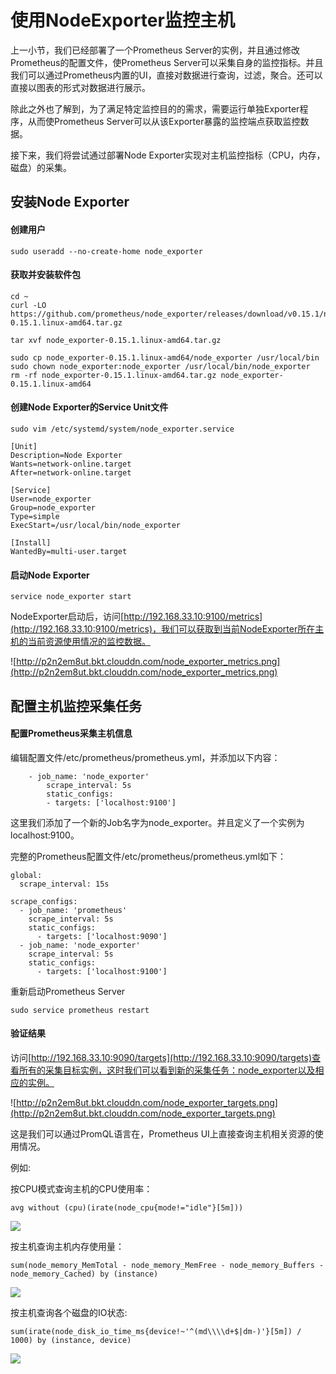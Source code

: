 # 使用NodeExporter监控主机

上一小节，我们已经部署了一个Prometheus Server的实例，并且通过修改Prometheus的配置文件，使Prometheus Server可以采集自身的监控指标。并且我们可以通过Prometheus内置的UI，直接对数据进行查询，过滤，聚合。还可以直接以图表的形式对数据进行展示。

除此之外也了解到，为了满足特定监控目的的需求，需要运行单独Exporter程序，从而使Prometheus Server可以从该Exporter暴露的监控端点获取监控数据。

接下来，我们将尝试通过部署Node Exporter实现对主机监控指标（CPU，内存，磁盘）的采集。

## 安装Node Exporter

#### 创建用户

```
sudo useradd --no-create-home node_exporter
```

#### 获取并安装软件包

```
cd ~
curl -LO https://github.com/prometheus/node_exporter/releases/download/v0.15.1/node_exporter-0.15.1.linux-amd64.tar.gz

tar xvf node_exporter-0.15.1.linux-amd64.tar.gz

sudo cp node_exporter-0.15.1.linux-amd64/node_exporter /usr/local/bin
sudo chown node_exporter:node_exporter /usr/local/bin/node_exporter
rm -rf node_exporter-0.15.1.linux-amd64.tar.gz node_exporter-0.15.1.linux-amd64
```

#### 创建Node Exporter的Service Unit文件

```
sudo vim /etc/systemd/system/node_exporter.service
```

```
[Unit]
Description=Node Exporter
Wants=network-online.target
After=network-online.target

[Service]
User=node_exporter
Group=node_exporter
Type=simple
ExecStart=/usr/local/bin/node_exporter

[Install]
WantedBy=multi-user.target
```

#### 启动Node Exporter

```
service node_exporter start
```

NodeExporter启动后，访问[http://192.168.33.10:9100/metrics](http://192.168.33.10:9100/metrics)，我们可以获取到当前NodeExporter所在主机的当前资源使用情况的监控数据。

![http://p2n2em8ut.bkt.clouddn.com/node_exporter_metrics.png](http://p2n2em8ut.bkt.clouddn.com/node_exporter_metrics.png)

## 配置主机监控采集任务

#### 配置Prometheus采集主机信息

编辑配置文件/etc/prometheus/prometheus.yml，并添加以下内容：

```
    - job_name: 'node_exporter'
        scrape_interval: 5s
        static_configs:
        - targets: ['localhost:9100']
```

这里我们添加了一个新的Job名字为node_exporter。并且定义了一个实例为localhost:9100。

完整的Prometheus配置文件/etc/prometheus/prometheus.yml如下：

```
global:
  scrape_interval: 15s

scrape_configs:
  - job_name: 'prometheus'
    scrape_interval: 5s
    static_configs:
      - targets: ['localhost:9090']
  - job_name: 'node_exporter'
    scrape_interval: 5s
    static_configs:
      - targets: ['localhost:9100']
```

重新启动Prometheus Server

```
sudo service prometheus restart
```

#### 验证结果

访问[http://192.168.33.10:9090/targets](http://192.168.33.10:9090/targets)查看所有的采集目标实例，这时我们可以看到新的采集任务：node_exporter以及相应的实例。

![http://p2n2em8ut.bkt.clouddn.com/node_exporter_targets.png](http://p2n2em8ut.bkt.clouddn.com/node_exporter_targets.png)

这是我们可以通过PromQL语言在，Prometheus UI上直接查询主机相关资源的使用情况。

例如:

按CPU模式查询主机的CPU使用率：

```
avg without (cpu)(irate(node_cpu{mode!="idle"}[5m]))
```

![](http://p2n2em8ut.bkt.clouddn.com/host_stats_cpu.png)

按主机查询主机内存使用量：

```
sum(node_memory_MemTotal - node_memory_MemFree - node_memory_Buffers - node_memory_Cached) by (instance)
```

![](http://p2n2em8ut.bkt.clouddn.com/host_stats_mem_used.png)

按主机查询各个磁盘的IO状态:

```
sum(irate(node_disk_io_time_ms{device!~'^(md\\\\d+$|dm-)'}[5m]) / 1000) by (instance, device)
```

![](http://p2n2em8ut.bkt.clouddn.com/host_status_disk_io.png)